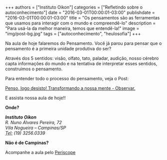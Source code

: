 
+++
authors = ["Instituto Oikon"]
categories = ["Refletindo sobre o autoconhecimento"]
date = "2016-03-01T00:00:01-03:00"
publishdate = "2016-03-01T00:00:01-03:00"
title = "Os pensamentos são as ferramentas que usamos para interagir com o mundo e compreendê-lo"
description = "Para usá-la da melhor maneira, temos que entendê-la!"
image = "img/post-bg.jpg"
tags = ["autoconhecimento", "heulosofia"]
+++


Na aula de hoje falaremos do Pensamento. Você já parou para pensar que o pensamento é a primeira unidade produtiva do ser?

Através dos 5 sentidos: visão, olfato, tato, paladar, audição, nosso cérebro capta informações do mundo e na tentativa de interpretar esses sentidos, construimos o pensamento.

Para entender todo o processo do pensamento, veja o Post:

[Penso, logo desisto! Transformando a nossa mente - Observar.](http://localhost:1313/post/2015/09/a-construcao-do-pensamento/)


E assista nossa aula de hoje!!


**Onde?**

<address>
  <strong>Instituto Oikon</strong><br>
  R. Nuno Álvares Pereira, 72<br>
  Vila Nogueira – Campinas/SP<br>
  <abbr title="Phone">Tel:</abbr> (19) 3256.0339
</address>


**Não é de Campinas?**

Acompanhe a aula pelo [Periscope][a41c6f3b]

  [a41c6f3b]: https://www.periscope.tv/ "Periscope"
